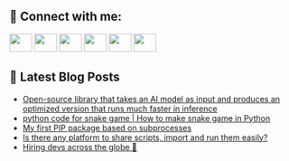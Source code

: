 ## 🔎 Connect with me:
[<img height="32" width="40" src="https://cdn.jsdelivr.net/npm/simple-icons@v5/icons/telegram.svg" />](https://t.me/bullbesh)
[<img height="32" width="40" src="https://cdn.jsdelivr.net/npm/simple-icons@v5/icons/vk.svg" />](https://vk.com/bullbesh)
[<img height="32" width="40" src="https://cdn.jsdelivr.net/npm/simple-icons@v5/icons/twitter.svg" />](https://twitter.com/bullbesh1)
[<img height="32" width="40" src="https://cdn.jsdelivr.net/npm/simple-icons@v5/icons/instagram.svg" />](https://www.instagram.com/bullbesh)
[<img height="32" width="40" src="https://cdn.jsdelivr.net/npm/simple-icons@v5/icons/reddit.svg" />](https://www.reddit.com/user/bullbesh)
[<img height="32" width="40" src="https://cdn.jsdelivr.net/npm/simple-icons@v5/icons/youtube.svg" />](https://www.youtube.com/channel/UCtfjRs6uzgq5mfm8S06WTcg)

## 📕 Latest Blog Posts
<!-- BLOG-POST-LIST:START -->
- [Open-source library that takes an AI model as input and produces an optimized version that runs much faster in inference](https://www.reddit.com/r/Python/comments/u1bbjw/opensource_library_that_takes_an_ai_model_as/)
- [python code for snake game | How to make snake game in Python](https://www.reddit.com/r/Python/comments/u1ap07/python_code_for_snake_game_how_to_make_snake_game/)
- [My first PIP package based on subprocesses](https://www.reddit.com/r/Python/comments/u1a9ob/my_first_pip_package_based_on_subprocesses/)
- [Is there any platform to share scripts, import and run them easily?](https://www.reddit.com/r/Python/comments/u19ok4/is_there_any_platform_to_share_scripts_import_and/)
- [Hiring devs across the globe 🚀](https://www.reddit.com/r/Python/comments/u18g2z/hiring_devs_across_the_globe/)
<!-- BLOG-POST-LIST:END -->
